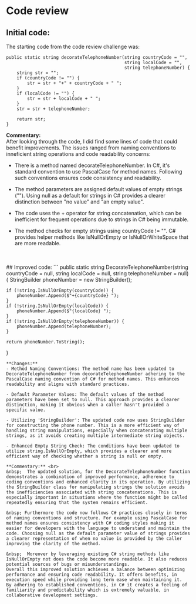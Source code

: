 # Code review
## Initial code:
The starting code from the code review challenge was: 
```
public static string decorateTelephoneNumber(string countryCode = "", 
                                             string localCode = "",
                                             string telephoneNumber) {
    string str = "";  
    if (countryCode != "") {
        str = str + "+" + countryCode + " ";
    }
    if (localCode != "") {
        str = str + localCode + " ";
    }
    str = str + telephoneNumber;
    
    return str;
}
```

**Commentary:**     
After looking through the code, I did find some lines of code that could benefit improvements. The issues ranged from naming conventions to inneficient string operations and code readability concerns:
- There is a method named decorateTelephoneNumber. In C#, it's standard convention to use PascalCase for method names. Following such conventions ensures code consistency and readability.

- The method parameters are assigned default values of empty strings (""). Using null as a default for strings in C# provides a clearer distinction between "no value" and "an empty value".

- The code uses the + operator for string concatenation, which can be inefficient for frequent operations due to strings in C# being immutable.

- The method checks for empty strings using countryCode != "". C# provides helper methods like IsNullOrEmpty or IsNullOrWhiteSpace that are more readable.
<br>
<br>
## Improved code:
```
public static string DecorateTelephoneNumber(string countryCode = null, 
                                             string localCode = null,
                                             string telephoneNumber = null) 
{
    StringBuilder phoneNumber = new StringBuilder();
    
    if (!string.IsNullOrEmpty(countryCode)) {
        phoneNumber.Append($"+{countryCode} ");
    }
    if (!string.IsNullOrEmpty(localCode)) {
        phoneNumber.Append($"{localCode} ");
    }
    if (!string.IsNullOrEmpty(telephoneNumber)) {
        phoneNumber.Append(telephoneNumber);
    }
    
    return phoneNumber.ToString();
}

``` 
**Changes:** 
- Method Naming Conventions: The method name has been updated to DecorateTelephoneNumber from decorateTelephoneNumber adhering to the PascalCase naming convention of C# for method names. This enhances readability and aligns with standard practices.

- Default Parameter Values: The default values of the method parameters have been set to null. This approach provides a clearer distinction, making it obvious when a caller hasn't provided a specific value.

- Utilizing 'StringBuilder': The updated code now uses StringBuilder for constructing the phone number. This is a more efficient way of handling string manipulations, especially when concatenating multiple strings, as it avoids creating multiple intermediate string objects.

- Enhanced Empty String Check: The conditions have been updated to utilize string.IsNullOrEmpty, which provides a clearer and more efficient way of checking whether a string is null or empty.

**Commentary:** <br>
&nbsp;  The updated solution, for the DecorateTelephoneNumber function demonstrates a combination of improved performance, adherence to coding conventions and enhanced clarity in its operation. By utilizing the StringBuilder class for manipulating strings the solution avoids the inefficiencies associated with string concatenations. This is especially important in situations where the function might be called repeatedly ensuring that the system remains efficient.

&nbsp; Furthermore the code now follows C# practices closely in terms of naming conventions and structure. For example using PascalCase for method names ensures consistency with C# coding styles making it easier for developers with the language to understand and maintain the code. Choosing null as the default parameter value of strings provides a clearer representation of when no value is provided by the caller improving the clarity of the method.

&nbsp;  Moreover by leveraging existing C# string methods like IsNullOrEmpty not does the code become more readable. It also reduces potential sources of bugs or misunderstandings.
Overall this improved solution achieves a balance between optimizing performance and ensuring code readability. It offers benefits, in execution speed while providing long term ease when maintaining it.
By adhering to established conventions, in C# it creates a feeling of familiarity and predictability which is extremely valuable, in collaborative development settings.
